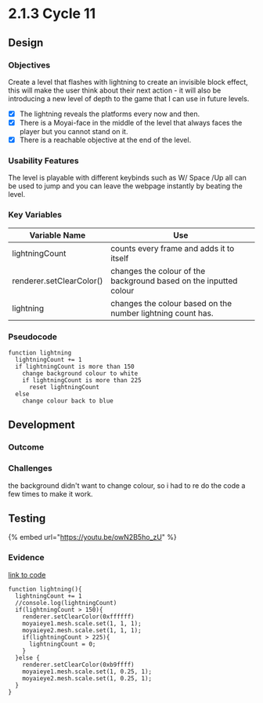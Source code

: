 # 2.1.3 Cycle 11

## Design

### Objectives

Create a level that flashes with lightning to create an invisible block effect, this will make the user think about their next action - it will also be introducing a new level of depth to the game that I can use in future levels.

* [x] The lightning reveals the platforms every now and then.
* [x] There is a Moyai-face in the middle of the level that always faces the player but you cannot stand on it.
* [x] There is a reachable objective at the end of the level.

### Usability Features

The level is playable with different keybinds such as W/ Space /Up all can be used to jump and you can leave the webpage instantly by beating the level.

### Key Variables

| Variable Name            | Use                                                               |
| ------------------------ | ----------------------------------------------------------------- |
| lightningCount           | counts every frame and adds it to itself                          |
| renderer.setClearColor() | changes the colour of the background based on the inputted colour |
| lightning                | changes the colour based on the number lightning count has.       |

### Pseudocode

```
function lightning
  lightningCount += 1
  if lightningCount is more than 150
    change background colour to white
    if lightningCount is more than 225
      reset lightningCount
  else
    change colour back to blue
```

## Development

### Outcome

### Challenges

the background didn't want to change colour, so i had to re do the code a few times to make it work.

## Testing

{% embed url="https://youtu.be/owN2B5ho_zU" %}

### Evidence

[link to code](https://github.com/Ca-Hay/CollisionDetection3D)

```
function lightning(){
  lightningCount += 1
  //console.log(lightningCount)
  if(lightningCount > 150){
    renderer.setClearColor(0xffffff)
    moyaieye1.mesh.scale.set(1, 1, 1);
    moyaieye2.mesh.scale.set(1, 1, 1);
    if(lightningCount > 225){
      lightningCount = 0;
    }
  }else {
    renderer.setClearColor(0xb9ffff)
    moyaieye1.mesh.scale.set(1, 0.25, 1);
    moyaieye2.mesh.scale.set(1, 0.25, 1);
  }
}
```
